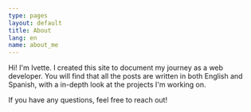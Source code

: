 ```yaml
---
type: pages
layout: default
title: About
lang: en
name: about_me
---
```


Hi! I'm Ivette. I created this site to document my journey as a web developer. You will find that all the posts are written in both English and Spanish, with a in-depth look at the projects I'm working on. 

If you have any questions, feel free to reach out! 